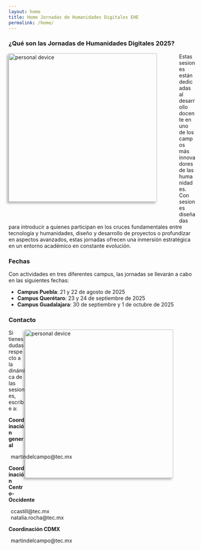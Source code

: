 ```yaml
---
layout: home
title: Home Jornadas de Humanidades Digitales EHE
permalink: /home/
---
```


### ¿Qué son las Jornadas de Humanidades Digitales 2025?
<img src="{{ '/assets/img/img12.jpg' | relative_url }}" alt="personal device" width="400" style="float: left; box-shadow: -4px 4px 6px rgba(0,0,0,0.3); margin: 0 60px 50px 0;">
Estas sesiones están dedicadas al desarrollo docente en uno de los campos más innovadores
de las humanidades. Con sesiones diseñadas para introducir a quienes participan en
los cruces fundamentales entre tecnología y humanidades, diseño y desarrollo de proyectos
o profundizar en aspectos avanzados, estas jornadas ofrecen una inmersión estratégica en un
entorno académico en constante evolución.


### Fechas

Con actividades en tres diferentes campus, las jornadas se llevarán a cabo en las siguientes fechas:

- <i class="fas fa-calendar-alt"></i>  **Campus Puebla**: 21 y 22 de agosto de 2025  
- <i class="fas fa-calendar-alt"></i>  **Campus Querétaro**: 23 y 24 de septiembre de 2025  
- <i class="fas fa-calendar-alt"></i>  **Campus Guadalajara**: 30 de septiembre y 1 de octubre de 2025


### Contacto
<img src="{{ '/assets/img/img13.jpg' | relative_url }}" alt="personal device" width="400" style="float: right; box-shadow: -4px 4px 6px rgba(0,0,0,0.3); margin: 0 60px 50px 0;">

Si tienes dudas respecto a la dinámica de las sesiones, escribe a:

**Coordinación general**  
<div style="display: flex; align-items: center; gap: 6px;">
  <i class="fas fa-envelope"></i> <span>martindelcampo@tec.mx</span>
</div>

**Coordinación Centro-Occidente**  
<div style="display: flex; align-items: center; gap: 6px;">
  <i class="fas fa-envelope"></i> <span>ccastill@tec.mx</span>
</div>
<div style="display: flex; align-items: center; gap: 6px;">
  <i class="fas fa-envelope"></i> <span>natalia.rocha@tec.mx</span>
</div>

**Coordinación CDMX**  
<div style="display: flex; align-items: center; gap: 6px;">
  <i class="fas fa-envelope"></i> <span>martindelcampo@tec.mx</span>
</div>
